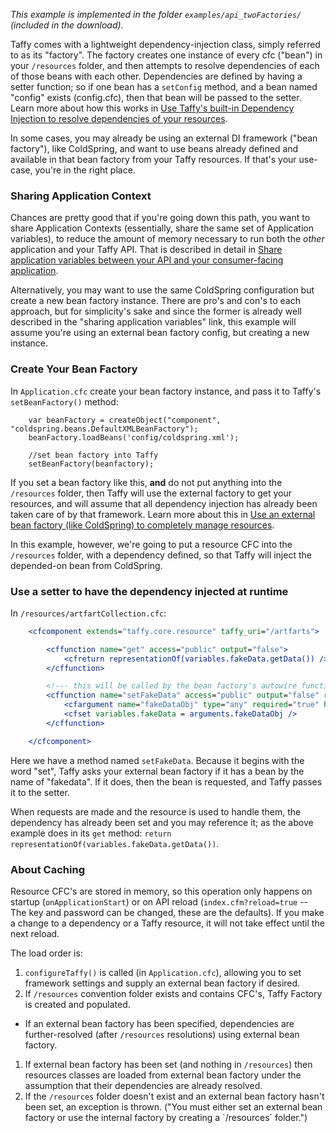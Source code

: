 _This example is implemented in the folder `examples/api_twoFactories/` (included in the download)._

Taffy comes with a lightweight dependency-injection class, simply referred to as its "factory". The factory creates one instance of every cfc ("bean") in your `/resources` folder, and then attempts to resolve dependencies of each of those beans with each other. Dependencies are defined by having a setter function; so if one bean has a `setConfig` method, and a bean named "config" exists (config.cfc), then that bean will be passed to the setter. Learn more about how this works in [Use Taffy's built-in Dependency Injection to resolve dependencies of your resources]().

In some cases, you may already be using an external DI framework ("bean factory"), like ColdSpring, and want to use beans already defined and available in that bean factory from your Taffy resources. If that's your use-case, you're in the right place.

### Sharing Application Context

Chances are pretty good that if you're going down this path, you want to share Application Contexts (essentially, share the same set of Application variables), to reduce the amount of memory necessary to run both the _other_ application and your Taffy API. That is described in detail in [Share application variables between your API and your consumer-facing application]().

Alternatively, you may want to use the same ColdSpring configuration but create a new bean factory instance. There are pro's and con's to each approach, but for simplicity's sake and since the former is already well described in the "sharing application variables" link, this example will assume you're using an external bean factory config, but creating a new instance.

### Create Your Bean Factory

In `Application.cfc` create your bean factory instance, and pass it to Taffy's `setBeanFactory()` method:

```cfs
	var beanFactory = createObject("component", "coldspring.beans.DefaultXMLBeanFactory");
	beanFactory.loadBeans('config/coldspring.xml');

	//set bean factory into Taffy
	setBeanFactory(beanfactory);
```

If you set a bean factory like this, **and** do not put anything into the `/resources` folder, then Taffy will use the external factory to get your resources, and will assume that all dependency injection has already been taken care of by that framework. Learn more about this in [Use an external bean factory (like ColdSpring) to completely manage resources]().

In this example, however, we're going to put a resource CFC into the `/resources` folder, with a dependency defined, so that Taffy will inject the depended-on bean from ColdSpring.

### Use a setter to have the dependency injected at runtime

In `/resources/artfartCollection.cfc`:

```cfm
	<cfcomponent extends="taffy.core.resource" taffy_uri="/artfarts">

		<cffunction name="get" access="public" output="false">
			<cfreturn representationOf(variables.fakeData.getData()) />
		</cffunction>

		<!--- this will be called by the bean factory's autowire functionality --->
		<cffunction name="setFakeData" access="public" output="false" returnType="void">
			<cfargument name="fakeDataObj" type="any" required="true" hint="Shared FakeData object" />
			<cfset variables.fakeData = arguments.fakeDataObj />
		</cffunction>

	</cfcomponent>
```

Here we have a method named `setFakeData`. Because it begins with the word "set", Taffy asks your external bean factory if it has a bean by the name of "fakedata". If it does, then the bean is requested, and Taffy passes it to the setter.

When requests are made and the resource is used to handle them, the dependency has already been set and you may reference it; as the above example does in its `get` method: `return representationOf(variables.fakeData.getData())`.

### About Caching

Resource CFC's are stored in memory, so this operation only happens on startup (`onApplicationStart`) or on API reload (`index.cfm?reload=true` -- The key and password can be changed, these are the defaults). If you make a change to a dependency or a Taffy resource, it will not take effect until the next reload.

The load order is:

1. `configureTaffy()` is called (in `Application.cfc`), allowing you to set framework settings and supply an external bean factory if desired.
1. If `/resources` convention folder exists and contains CFC's, Taffy Factory is created and populated.
  * If an external bean factory has been specified, dependencies are further-resolved (after `/resources` resolutions) using external bean factory.
1. If external bean factory has been set (and nothing in `/resources`) then resources classes are loaded from external bean factory under the assumption that their dependencies are already resolved.
1. If the `/resources` folder doesn't exist and an external bean factory hasn't been set, an exception is thrown. ("You must either set an external bean factory or use the internal factory by creating a \`/resources\` folder.")